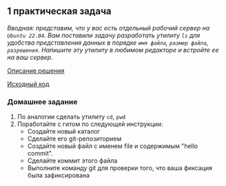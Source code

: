 ## 1 практическая задача

_Вводная: представим, что у вас есть отдельный рабочий сервер на `Ubuntu 22.04`. Вам поставили задачу разработать утилиту `ls` для удобства представления
данных в порядке `имя файла`, `размер файла`, `разрешения`. Напишите эту утилиту в любимом редакторе и встройте ее на ваш сервер._

[Описание решения](https://github.com/exzvor/freedevopsworkspace/blob/main/devops_grades/elementary_grade/take_1/description.md)

[Исходный код](https://github.com/exzvor/freedevopsworkspace/blob/main/devops_grades/elementary_grade/take_1/main.go)

### Домашнее задание
1) По аналогии сделать утилиту `cd`, `pwd`
2) Поработайте с гитом по следующей инструкции:
    -  Создайте новый каталог
    -  Сделайте его git-репозиторием
    -  Создайте новый файл с именем file и содержимым "hello commit".
    -  Сделайте коммит этого файла
    -  Выполните команду git для проверки того, что ваша фиксация была зафиксирована
